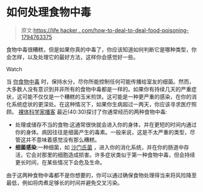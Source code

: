 # 如何处理食物中毒

> 原文:[https://life hacker . com/how-to-deal-to-deal-food-poisoning-1794763375](https://lifehacker.com/how-to-deal-with-food-poisoning-1794763375)

食物中毒很糟糕，但是如果你真的中毒了，你应该知道如何判断它是哪种类型，你会怎样，以及处理它的最好方法，这样你会感觉好一些。

Watch

当 [你食物中毒](https://vitals.lifehacker.com/what-to-do-if-you-think-you-have-food-poisoning-1726975533#_ga=1.243493057.552197255.1479139915) 时，保持水分，尽你所能控制任何可能传播给室友的细菌。然而，大多数人没有意识到并非所有的食物中毒都是一样的。如果你有持续几天的严重症状，这可能不仅仅是一个糟糕的玉米煎饼。这可能是一种更严重的感染，在你的消化系统症状的更深处。在这种情况下，如果你生病超过一两天，你应该寻求医疗照顾。 [裸体科学家播客](https://www.acast.com/naked_scientists_podcast/gut-bugs-friend-or-foe) 最近(40:30)探讨了你通常经历的两种食物中毒:

*   处理或储存不当的食物:这通常很快就会进入你的身体，并在更短的时间内通过你的身体。病因往往是细菌产生的毒素。一般来说，这是不太严重的类型，尽管这并不意味着感觉没有那么糟糕。
*   **细菌感染**:一种细菌，如 [沙门氏菌](https://www.cdc.gov/salmonella/) ，进入你的消化系统，并在你的肠道中存活，它会对那里的细胞造成损害。许多症状类似于第一种食物中毒，但会持续更长时间，在某些情况下会危及生命。

由于这两种食物中毒都不是你想要的，你可以通过确保食物处理得当来将风险降至最低，例如将肉煮足够长的时间并避免交叉污染。